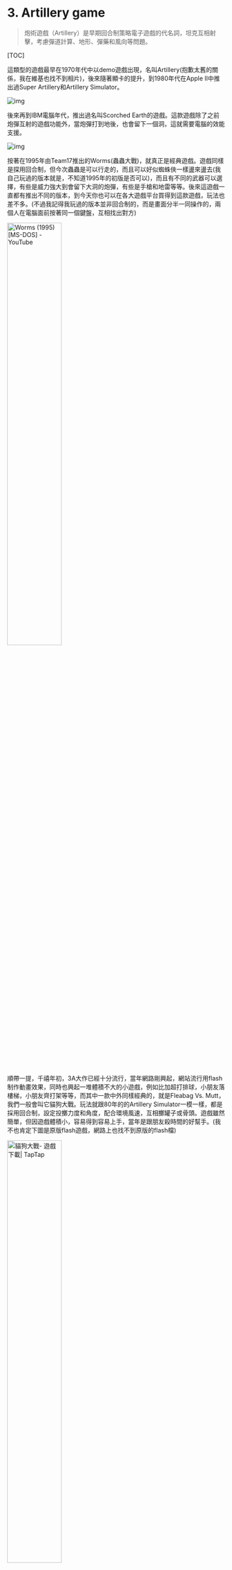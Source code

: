 # 3. Artillery game

> 炮術遊戲（Artillery）是早期回合制策略電子遊戲的代名詞，坦克互相射擊，考慮彈道計算、地形、彈藥和風向等問題。

[TOC]

這類型的遊戲最早在1970年代中以demo遊戲出現，名叫Artillery(抱歉太舊的關係，我在維基也找不到相片)，後來隨著顯卡的提升，到1980年代在Apple II中推出過Super Artillery和Artillery Simulator。

![img](Artillery_apple.png)

後來再到IBM電腦年代，推出過名叫Scorched Earth的遊戲。這款遊戲除了之前炮彈互射的遊戲功能外，當炮彈打到地後，也會留下一個洞，這就需要電腦的效能支援。

![img](Scorched_earth.png)

按著在1995年由Team17推出的Worms(蟲蟲大戰)，就真正是經典遊戲。遊戲同樣是探用回合制，但今次蟲蟲是可以行走的，而且可以好似蜘蛛俠一樣盪來盪去(我自己玩過的版本就是，不知道1995年的初版是否可以)，而且有不同的武器可以選擇，有些是威力強大到會留下大洞的炮彈，有些是手槍和地雷等等。後來這遊戲一直都有推出不同的版本，到今天你也可以在各大遊戲平台買得到這款遊戲，玩法也差不多。(不過我記得我玩過的版本並非回合制的，而是畫面分半一同操作的，兩個人在電腦面前按著同一個鍵盤，互相找出對方)

<img src="maxresdefault.jpg" alt="Worms (1995) [MS-DOS] - YouTube" style="width: 50%;" />

順帶一提，千禧年初，3A大作已經十分流行，當年網路剛興起，網站流行用flash制作動畫效果，同時也興起一堆體積不大的小遊戲，例如比加超打排球，小朋友落樓梯，小朋友齊打架等等，而其中一款中外同樣經典的，就是Fleabag Vs. Mutt，我們一般會叫它貓狗大戰。玩法就跟80年的的Artillery Simulator一模一樣，都是採用回合制，設定投擲力度和角度，配合環境風速，互相擲罐子或骨頭。遊戲雖然簡單，但因遊戲體積小，容易得到容易上手，當年是跟朋友殺時間的好幫手。(我不也肯定下圖是原版flash遊戲，網路上也找不到原版的flash檔)

<img src="1.jpeg" alt="貓狗大戰- 遊戲下載| TapTap" style="width:50%;" />

今章要制作的，是類似上面的Artillery Simulator和貓狗大戰的回合制遊戲。

## 3.0 本章重點

1. 向量(vector)(求大小與方向)
2. 加速度與拋物線
3. 用歐拉方法求積分解

## 3.1 加速度與拋物線

### 3.1.1 自由落體

> 傳說1590年伽利略曾在義大利比薩斜塔上做自由落體實驗，將兩個重量不同的球體從相同的高度同時扔下，結果兩個鉛球同時落地，伽利略在比薩斜塔做自由落體實驗的故事，記載在他的學生維維亞尼在1654年寫的《伽利略生平的歷史故事》（1717年出版）一書中，但伽利略、比薩大學和同時代的其他人都沒有關於這次實驗的的記載。對於伽利略是否在比薩斜塔做過自由落體實驗，歷史上一直存在著支持和反對兩種不同的看法。
>
> 1971年，阿波羅15號太空人在月球上同時丟下獵鷹羽毛與鐵鎚，證明伽利略理論正確。

![img](250px-Leaning_Tower_of_Pisa.jpg)



在真空(無空氣阻力)的狀況下，一個物體自由落體的距離，受著重力影響，**落下距離與時間的平方成正比**。舉例說，在下圖是用攝影機拍攝跨度為半秒的相片(半秒20幀)，在首0.05秒落下的距離為1個單位(約12mm)，在0.1秒時，其落下距離為4個單位，在0.15秒時距離為9個單位，如此類推。

![img](250px-Falling_ball.jpg)

### 3.1.2 拋物運動

由於受到重力的影響，物體在被拋出後，垂直(向下)的速度會不停加速，而水平的速度則不受影響，型成的曲線就叫拋物線(Parabola)。拋物線(Parabola)在數學上是一條二次方曲線。

![img](https://upload.wikimedia.org/wikipedia/commons/thumb/4/4e/ParabolicWaterTrajectory.jpg/250px-ParabolicWaterTrajectory.jpg)

等等等，不要走，我知道你快要頭腦爆炸了!!!!!!

這裡不想帶出更多的數學和物理，令事情更複雜，你唯一需要知道的是：

1. 重力影響會令落下距離與時間的平方成正比，簡言之，**落下的速度與時間成正比**，地球自由落體加速度大約是10$m/s^{2}$，即在物體自由落體時，1秒後的速度大約是10$m/s$，2秒後的速度大約是20$m/s$，3秒後的速度大約是30$m/s$，如此類推。
2. 計算拋物線時，水平和垂直的距離和速度是可以分開計算的，互相獨立；
	![img](Compound_Motion.gif)<img src="u3l2b3.gif" alt="img" style="zoom:100%;" />

## 3.2 建立兩個玩家

```python
player1Height = 0
player2Height = 0

tankSize = 20 #the size of rect of the tanks

def setup():
    global player1Height, player2Height
    
    size(800, 600)
    
    player1Height = random(height*0.2, height*0.8)
    player2Height = height - player1Height

    
def draw():
    background(30)
    
    # draw the tanks
    rectMode(CENTER)
    noStroke()  #沒有框線
    fill(255, 0, 0)
    rect(100, player1Height, tankSize, tankSize)
    fill(0, 0, 255)
    rect(width - 100, player2Height, tankSize, tankSize)
    
    # draw the ground
    rectMode(CORNERS)  #use corner to corner mode
    noStroke()  #沒有框線
    fill(0, 255, 0)
    rect(0, player1Height + tankSize/2, width/2, height)
    rect(width/2, player2Height + tankSize/2, width, height)
```

<img src="image-20221011104813227.png" alt="image-20221011104813227" style="zoom:50%;" />



```python
player1Height = random(height*0.2, height*0.8)
player2Height = height - player1Height
```

在`setup()`中，加入這兩句來初始化兩個玩家一開始的高度。由於想加一點遊戲性，盡量兩個玩家是一高一低。

## 3.3 繪畫控制的投射速度線

```python
player1Height = 0
player2Height = 0

Round = 0 			#player1 or player2
ballPos = PVector() # position of cannonball
ballVec = PVector() # velocity of cannonball

tankSize = 20 #the size of rect of the tanks

def setup():
    global player1Height, player2Height, Round, ballPos, ballVec
    
    size(800, 600)
    
    player1Height = random(height*0.2, height*0.8)
    player2Height = height - player1Height
    
    Round = 1 #一開始為player1回合
    ballPos = PVector(100, player1Height) #一開始設定為player1的位置
    ballVec = PVector(2.5, 0) #一開始指向水平右方,速度為2.5

    
def draw():
    global ballPos, ballVec, Round
    
    background(30)
    
    # draw the velocity arrow
    stroke(255, 255, 0) #框線顏色
    strokeWeight(3)  #框線粗度度
    line(100, player1Height, 100 + ballVec.x * 50, player1Height + ballVec.y *50)    
    
    # draw the tanks
    rectMode(CENTER)
    noStroke()  #沒有框線
    fill(255, 0, 0)
    rect(100, player1Height, tankSize, tankSize)
    fill(0, 0, 255)
    rect(width - 100, player2Height, tankSize, tankSize)
    
    # draw the ground
    rectMode(CORNERS)  #use corner to corner mode
    noStroke()  #沒有框線
    fill(0, 255, 0)
    rect(0, player1Height + tankSize/2, width/2, height)
    rect(width/2, player2Height + tankSize/2, width, height)
```

<img src="image-20221011112919681.png" alt="image-20221011112919681" style="zoom:50%;" />



```python
Round = 0 #player1 or player2
ballPos = PVector() # position of cannonball
ballVec = PVector() # velocity of cannonball
```

在宣告區，開設一個變數叫`Round`紀錄現在這個回合是player1還是player2(記得`Round`要大寫, `round`是processing.py原本的指令，是用來使四捨五入的)。另外開設兩個向量變數，用來紀錄炮彈的位置和速度。



```python
Round = 1 #一開始為player1回合
ballPos = PVector(100, player1Height) #一開始設定為player1的位置
ballVec = PVector(2.5, 0) #一開始指向水平右方,速度為2.5
```

同樣地，在`setup()`區中，初始化這三個數的值，方便之後可以一鍵重啟這個遊戲。`ballPos`的值設定在player1相同的位置。而`ballVec`的初始值則設成$(5, 0)$。

## 3.4 控制投射速度線

```python
player1Height = 0
player2Height = 0

Round = 0 #player1 or player2
ballPos = PVector() # position of cannonball
ballVec = PVector() # velocity of cannonball

tankSize = 20 #the size of rect of the tanks

def setup():
    global player1Height, player2Height, Round, ballPos, ballVec
    
    size(800, 600)
    
    player1Height = random(height*0.2, height*0.8)
    player2Height = height - player1Height
    
    Round = 1 #一開始為player1回合
    ballPos = PVector(100, player1Height) #一開始設定為player1的位置
    ballVec = PVector(2.5, 0) #一開始指向水平右方,速度為2.5

    
def draw():
    global ballPos, ballVec, Round
    
    background(30)
    
    # draw the velocity arrow
    stroke(255, 255, 0) #框線顏色
    strokeWeight(3)  #框線粗度度
    line(100, player1Height, 100 + ballVec.x * 10, player1Height + ballVec.y * 10)    
    
    # draw the tanks
    rectMode(CENTER)
    noStroke()  #沒有框線
    fill(255, 0, 0)
    rect(100, player1Height, tankSize, tankSize)
    fill(0, 0, 255)
    rect(width - 100, player2Height, tankSize, tankSize)
    
    # draw the ground
    rectMode(CORNERS)  #use corner to corner mode
    noStroke()  #沒有框線
    fill(0, 255, 0)
    rect(0, player1Height + tankSize/2, width/2, height)
    rect(width/2, player2Height + tankSize/2, width, height)
    
def keyPressed():
    global ballVec
    if Round == 1:
        if key == 'W' or key == 'w':
            ballVec = ballVec.mult(1.1)
            ballVec.limit(5)
        if key == 'S' or key == 's':
            ballVec = ballVec.mult(0.9)
        if key == 'A' or key == 'a':
            ballVec = ballVec.rotate(radians(-5))
        if key == 'D' or key == 'd':
            ballVec = ballVec.rotate(radians(5))
```

<img src="control line.gif" alt="control line" style="zoom:50%;" />

```python
def keyPressed():
    global ballVec
    if Round == 1:
        if key == 'W' or key == 'w':
            ballVec = ballVec.mult(1.1)
            ballVec.limit(5)
        if key == 'S' or key == 's':
            ballVec = ballVec.mult(0.9)
        if key == 'A' or key == 'a':
            ballVec = ballVec.rotate(radians(-5))
        if key == 'D' or key == 'd':
            ballVec = ballVec.rotate(radians(5))
```

在`setup()`和`draw()`加入第三個內置的函數叫做`keyPressed()`。當`Round == 1`，即現在的玩家時player1時，按下`w`和`s`鍵，則是控制速度向量的大小，利用`PVector`內置的乘法，就可以將向量乘大或者乘小；當按下`a`或者`d`時鍵，則控制其方向的變化，同樣地，PVector內置了功能，可以將向量旋轉，不用自己做數學運算。值得一提是，processing.py所有的角度，預設都是radians(弧度)的，要用指令`radians()`將輸入的角度轉換成弧度。**<u>有關甚麼是弧度可以參考[這裡](https://www.mathsisfun.com/geometry/radians.html)，而有關甚麼是向量乘法可以參考[這裡](https://mathinsight.org/vector_introduction#scalarmultiplication)，最後向量旋轉則較為複雜，可以參考[這裡](https://matthew-brett.github.io/teaching/rotation_2d.html)。</u>**

<div style="text-align: center;"><img src="https://processing.org/133e7f3a323ec67b6f3fe3f7393ba7a9/degrees.svg" alt="img" style="width:50%;">
<br  style="text-align: center;">processing的旋轉角度跟數學不同，是順時針而非逆時針的</br>
</div>

##3.5 嘗試直線發炮

```python
player1Height = 0
player2Height = 0

Round = 0 #player1 or player2
ballPos = PVector() # position of cannonball
ballVec = PVector() # velocity of cannonball

tankSize = 20 #the size of rect of the tanks

trigger = False

def setup():
    global player1Height, player2Height, Round, ballPos, ballVec, trigger
    
    size(800, 600)
    
    player1Height = random(height*0.2, height*0.8)
    player2Height = height - player1Height
    
    Round = 1 #一開始為player1回合
    ballPos = PVector(100, player1Height) #一開始設定為player1的位置
    ballVec = PVector(2.5, 0) #一開始指向水平右方,速度為2.5

    trigger = False
    
def draw():
    global ballPos, ballVec
    
    background(30)
    
    # draw the velocity arrow
    stroke(255, 255, 0) #框線顏色
    strokeWeight(3)  #框線粗度度
    line(100, player1Height, 100 + ballVec.x * 10, player1Height + ballVec.y * 10)    
    
    # draw the tanks
    rectMode(CENTER)
    noStroke()  #沒有框線
    fill(255, 0, 0)
    rect(100, player1Height, tankSize, tankSize)
    fill(0, 0, 255)
    rect(width - 100, player2Height, tankSize, tankSize)
    
    # draw the cannonball
    if trigger:
        # update the cannonball
        ballPos = ballPos.add(ballVec)
        
        # draw the cannonball
        noStroke() #無框線
        fill(127)  #灰色
        ellipse(ballPos.x, ballPos.y, 20, 20)
    
    # draw the ground
    rectMode(CORNERS)  #use corner to corner mode
    noStroke()  #沒有框線
    fill(0, 255, 0)
    rect(0, player1Height + tankSize/2, width/2, height)
    rect(width/2, player2Height + tankSize/2, width, height)
    
def keyPressed():
    global ballVec, trigger
    if Round == 1:
        if key == 'W' or key == 'w':
            ballVec = ballVec.mult(1.1)
            ballVec.limit(5)
        if key == 'S' or key == 's':
            ballVec = ballVec.mult(0.9)
        if key == 'A' or key == 'a':
            ballVec = ballVec.rotate(radians(-5))
        if key == 'D' or key == 'd':
            ballVec = ballVec.rotate(radians(5))
        
        if key == ' ':
            trigger = not trigger
        if key == 'R' or key == 'r':
            setup()
```

<img src="control line 2.gif" alt="control line 2" style="zoom:50%;" />



```python
trigger = False
```

在宣告區加多一個變數名為`trigger`，用來在確認航道時發射炮彈的。**記得在setup()區中也需要初始化一次，方便之後restart遊戲。**



```python
# draw the cannonball
if trigger:
    # update the cannonball
    ballPos = ballPos.add(ballVec)

    # draw the cannonball
    noStroke() #無框線
    fill(127)  #灰色
    ellipse(ballPos.x, ballPos.y, 20, 20)
```

在`draw()`中，加入，如果`trigger`是`True`的話(下面的`keyPressed()`函數控制)，即準備好要發射；跟之前彈珠一樣，每次`draw()`更新時，都將`ballVec`這個向量，累加到`ballPos`這個向量中，就會見到炮彈向著直線發射。



```python
if key == ' ':
	trigger = not trigger
if key == 'R' or key == 'r':
	setup()
```

在最下的`keyPressed()`函數中，加多兩個鍵盤按鍵，一個是`空白鍵`，用來發射；另一個跟之前一樣，用`r`鍵用來重設遊戲。



## 3.5 加入重力(加速度)

```python
player1Height = 0
player2Height = 0

Round = 0 #player1 or player2
ballPos = PVector() # position of cannonball
ballVec = PVector() # velocity of cannonball
ballAccel = PVector(0, 0.1) # acceleration of cannonball
                          #由於processing.py的y軸是向下的, 所以不需要轉成負數

tankSize = 20 #the size of rect of the tanks

trigger = False

def setup():
    global player1Height, player2Height, Round, ballPos, ballVec, trigger
    
    size(800, 600)
    
    player1Height = random(height*0.2, height*0.8)
    player2Height = height - player1Height
    
    Round = 1 #一開始為player1回合
    ballPos = PVector(100, player1Height) #一開始設定為player1的位置
    ballVec = PVector(2.5, 0) #一開始指向水平右方,速度為2.5

    trigger = False
    
def draw():
    global ballPos, ballVec
    
    background(30)
    
    # draw the velocity arrow
    if not trigger:
        stroke(255, 255, 0) #框線顏色
        strokeWeight(3)  #框線粗度度
        line(100, player1Height, 100 + ballVec.x * 10, player1Height + ballVec.y * 10)    
    
    # draw the tanks
    rectMode(CENTER)
    noStroke()  #沒有框線
    fill(255, 0, 0)
    rect(100, player1Height, tankSize, tankSize)
    fill(0, 0, 255)
    rect(width - 100, player2Height, tankSize, tankSize)
    
    # draw the cannonball
    if trigger:
        # update the cannonball
        ballVec = ballVec.add(ballAccel)
        ballPos = ballPos.add(ballVec)
        
        # draw the cannonball
        noStroke() #無框線
        fill(127)  #灰色
        ellipse(ballPos.x, ballPos.y, 20, 20)
    
    # draw the ground
    rectMode(CORNERS)  #use corner to corner mode
    noStroke()  #沒有框線
    fill(0, 255, 0)
    rect(0, player1Height + tankSize/2, width/2, height)
    rect(width/2, player2Height + tankSize/2, width, height)
    
def keyPressed():
    global ballVec, trigger
    if Round == 1 and not trigger:
        if key == 'W' or key == 'w':
            ballVec = ballVec.mult(1.1)
            ballVec.limit(5)
        if key == 'S' or key == 's':
            ballVec = ballVec.mult(0.9)
        if key == 'A' or key == 'a':
            ballVec = ballVec.rotate(radians(-5))
        if key == 'D' or key == 'd':
            ballVec = ballVec.rotate(radians(5))
        
        if key == ' ':
            trigger = not trigger
        if key == 'R' or key == 'r':
            setup()
```

<img src="control line 3.gif" alt="control line 3" style="zoom:50%;" />



```python
ballAccel = PVector(0, 0.1) # acceleration of cannonball
                          #由於processing.py的y軸是向下的, 所以不需要轉成負數
```

在宣告區中，加入球的加速度，今次不用在setup()中再初始化，因加速度是保持不變的。由於processing.py的y軸是向下的，所以不需要像物理一樣，將加速度設成負數。



```python
# draw the velocity arrow
if not trigger:
    stroke(255, 255, 0) #框線顏色
    strokeWeight(3)  #框線粗度度
    line(100, player1Height, 100 + ballVec.x * 10, player1Height + ballVec.y * 10)    
```

在`draw()`中，將原本繪畫速度箭頭的位置，加入發射後就會消失，否則一改變速度向量，你就會見到速度箭頭會跟著向下，會有點奇怪。

```python
def keyPressed():
    global ballVec, trigger
    if Round == 1 and not trigger:
        if key == 'W' or key == 'w':
            ballVec = ballVec.mult(1.1)
            ballVec.limit(5)
        if key == 'S' or key == 's':
            ballVec = ballVec.mult(0.9)
        if key == 'A' or key == 'a':
            ballVec = ballVec.rotate(radians(-5))
        if key == 'D' or key == 'd':
            ballVec = ballVec.rotate(radians(5))
        
        if key == ' ':
            trigger = not trigger
        if key == 'R' or key == 'r':
            setup()
```

同樣地，在`keyPressed()`函數中，原本的`if Round == 1:`，要額外加上`if Round == 1 and not trigger:`，否則在開炮後，也能"遙控"炮彈。



```python
# draw the cannonball
if trigger:
    # update the cannonball
    ballVec = ballVec.add(ballAccel)
    ballPos = ballPos.add(ballVec)

    # draw the cannonball
    noStroke() #無框線
    fill(127)  #灰色
    ellipse(ballPos.x, ballPos.y, 20, 20)
```

回到`draw()`中，要做到拋物線效果，其實很簡單，也很"物理"，加速度的意思是每一秒的速度也在累加，而球的位置則是初始位置再累加速度，所以只要在每次`draw()`更新時，將向量`ballAccel`加上向量`ballVec`，之後再將向量`ballVec`，加上向量`ballPos`，就可以